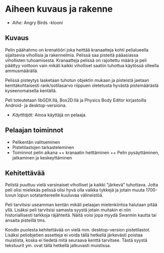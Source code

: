 Aiheen kuvaus ja rakenne
========================

+ *Aihe:* Angry Birds -klooni

Kuvaus
------

Pelin päähahmo on krenatööri joka heittää kranaatteja kohti pelialueella
sijaitsevia vihollisia ja rakennelmia. Pelissä saa pisteitä pääasiassa
vihollisten tuhoamisesta. Kranaatteja pelissä on rajoitettu määrä ja peli
päättyy voittoon vain mikäli kaikki viholliset saatiin tuhottua käytössä
olleella ammusmäärällä.

Pelissä pisteytys lasketaan tuhotun objektin mukaan ja pisteistä jaetaan
kenttäkohtaisesti rank/sotilasarvo riippuen oletetusta hyvästä pistemäärästä
kyseenomaisella kentällä.

Peli toteutetaan libGDX:llä, Box2D:llä ja Physics Body Editor kirjastoilla
Android- ja desktop-versioina.

+ *Käytttäjät:* Ainoa käyttäjä on pelaaja.


Pelaajan toiminnot
------------------

+ Pelikentän valitseminen
+ Pistetilastojen tarkasteleminen
+ Toiminnot pelin aikana
++ kranaatin heittäminen
++ Pelin pysäyttäminen, jatkaminen ja keskeyttäminen


Kehitettävää
------------

Pelistä puuttuu vielä varsinaiset viholliset ja kaikki "järkevä" tuhottava.
Jotta peli olisi mielekäs pelissä olisi hyvä olla vaikka tykkejä ja jotain
muuta 1700-luvun lopun sotatantereelle kuuluvaa välineistöä.

Peli tarvitsisi useamman kentän mikäli pelaajan mielenkiintoa halutaan
pitää yllä. Lisäksi peli tarvitsisi samasta syystä jotain muitakin
ei niin historiallisesti tarkkoja räjähteitä. Näitä voisi jopa myydä
Swarmin kautta tai ansaita pisteillä tms.

Koodin puolesta kehitettävää on vielä mm. desktop-version pistetilastot.
Lisäksi peliobjetien assetteja ei voida tällä hetkellä järkevästi poistaa
muistista, koska ei tiedetä mitä seuraava kenttä tarvitsee. Tästä syystä
tekstuurit ym. ovat tällä hetkellä jatkuvasti muistissa.

